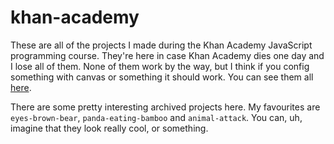 # khan-academy

These are all of the projects I made during the Khan Academy JavaScript programming course. They're here in case Khan Academy dies one day and I lose all of them. None of them work by the way, but I think if you config something with canvas or something it should work. You can see them all [here](https://www.khanacademy.org/profile/kaid_1127564262807385677865642/projects).

There are some pretty interesting archived projects here. My favourites are `eyes-brown-bear`, `panda-eating-bamboo` and `animal-attack`. You can, uh, imagine that they look really cool, or something.